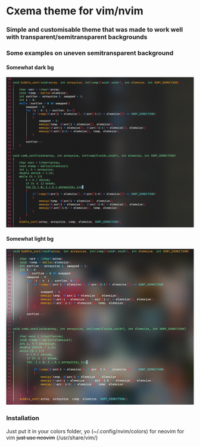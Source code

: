 
# Cxema theme for vim/nvim


### Simple and customisable theme that was made to work well with transparent/semitransparent backgrounds 

### Some examples on uneven semitransparent background

#### Somewhat dark bg

![Somewhat dark bg](https://github.com/EufMuun/shitdump/blob/main/term.jpg?raw=true)

#### Somewhat light bg

![Somewhat light bg](https://github.com/EufMuun/shitdump/blob/main/termlight.jpg?raw=true)

### Installation

Just put it in your colors folder, yo
(~/.config/nvim/colors) for neovim
for vim <s>just use neovim</s>  (/usr/share/vim/)
 
